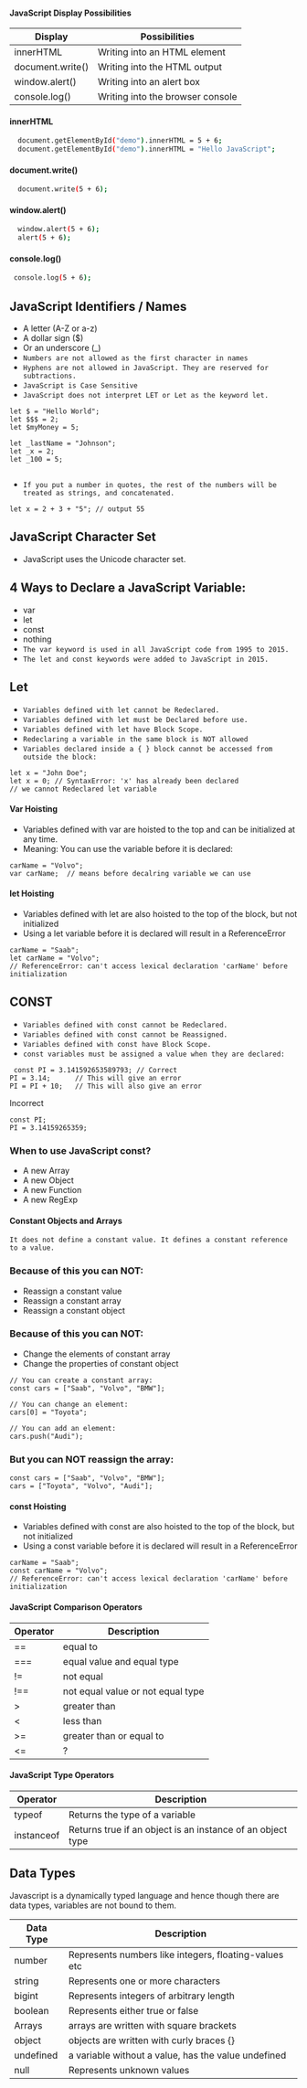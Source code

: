 #### JavaScript Display Possibilities

|Display | Possibilities |
|----|----|
|innerHTML|Writing into an HTML element|
|document.write()|Writing into the HTML output |
|window.alert()|Writing into an alert box|
|console.log()|Writing into the browser console|


    
#### innerHTML

```bash
  document.getElementById("demo").innerHTML = 5 + 6;
  document.getElementById("demo").innerHTML = "Hello JavaScript"; 
```
#### document.write()

```bash
  document.write(5 + 6);
```

#### window.alert()

```bash
  window.alert(5 + 6);
  alert(5 + 6);
```

#### console.log()

```bash
 console.log(5 + 6);
```
## JavaScript Identifiers / Names

- A letter (A-Z or a-z)
- A dollar sign ($)
- Or an underscore (_)
- ``Numbers are not allowed as the first character in names``
- ``Hyphens are not allowed in JavaScript. They are reserved for subtractions.``
- ``JavaScript is Case Sensitive``
- ``JavaScript does not interpret LET or Let as the keyword let.``
```
let $ = "Hello World";
let $$$ = 2;
let $myMoney = 5;

let _lastName = "Johnson";
let _x = 2;
let _100 = 5;


```
- ``If you put a number in quotes, the rest of the numbers will be treated as strings, and concatenated.``
```
let x = 2 + 3 + "5"; // output 55
```
## JavaScript Character Set
- JavaScript uses the Unicode character set.

## 4 Ways to Declare a JavaScript Variable:
- var
- let
- const
- nothing
- ``The var keyword is used in all JavaScript code from 1995 to 2015.``
- ``The let and const keywords were added to JavaScript in 2015.``


## Let
- ``Variables defined with let cannot be Redeclared.``
- ``Variables defined with let must be Declared before use.``
- ``Variables defined with let have Block Scope.``
- ``Redeclaring a variable in the same block is NOT allowed``
- ``Variables declared inside a { } block cannot be accessed from outside the block:``

```
let x = "John Doe";
let x = 0; // SyntaxError: 'x' has already been declared 
// we cannot Redeclared let variable
```

#### Var Hoisting
* Variables defined with var are hoisted to the top and can be initialized at any time. 
* Meaning: You can use the variable before it is declared:

```
carName = "Volvo";
var carName;  // means before decalring variable we can use 

```

#### let Hoisting
*  Variables defined with let are also hoisted to the top of the block, but not initialized
* Using a let variable before it is declared will result in a ReferenceError

```
carName = "Saab";
let carName = "Volvo"; 
// ReferenceError: can't access lexical declaration 'carName' before initialization
```


## CONST
- ``Variables defined with const cannot be Redeclared.``
- ``Variables defined with const cannot be Reassigned.``
- ``Variables defined with const have Block Scope.``
- ``const variables must be assigned a value when they are declared:``

```
 const PI = 3.141592653589793; // Correct
PI = 3.14;      // This will give an error
PI = PI + 10;   // This will also give an error 
```

Incorrect

``` 
const PI;
PI = 3.14159265359;
```

### When to use JavaScript const?
* A new Array
* A new Object
* A new Function
* A new RegExp

#### Constant Objects and Arrays
``It does not define a constant value. It defines a constant reference to a value. ``

 ### Because of this you can NOT:
 - Reassign a constant value
 - Reassign a constant array
 - Reassign a constant object

 ### Because of this you can NOT:
 - Change the elements of constant array
 - Change the properties of constant object

 ```
 // You can create a constant array:
const cars = ["Saab", "Volvo", "BMW"];

// You can change an element:
cars[0] = "Toyota";

// You can add an element:
cars.push("Audi");
 ```
### But you can NOT reassign the array:

```
const cars = ["Saab", "Volvo", "BMW"];
cars = ["Toyota", "Volvo", "Audi"]; 

```

#### const Hoisting
*  Variables defined with const are also hoisted to the top of the block, but not initialized
* Using a const variable before it is declared will result in a ReferenceError

```
carName = "Saab";
const carName = "Volvo"; 
// ReferenceError: can't access lexical declaration 'carName' before initialization
```

#### JavaScript Comparison Operators

| Operator | Description |
|----|----|
|==|equal to|
|===| equal value and equal type |
|!=|not equal|
|!==|not equal value or not equal type|
|>|greater than|
|<|less than|
|>= |greater than or equal to|
|<=|?|

#### JavaScript Type Operators


| Operator | Description |
|----|----|
|typeof|Returns the type of a variable|
|instanceof |Returns true if an object is an instance of an object type|

## Data Types

Javascript is a dynamically typed language and hence though there are data types, variables are not bound to them.

|Data Type | Description |
|----|----|
|number| Represents numbers like integers, floating-values etc|
|string| Represents one or more characters|
|bigint| Represents integers of arbitrary length|
|boolean| Represents either true or false|
|Arrays| arrays are written with square brackets|
|object| objects are written with curly braces {}|
|undefined| a variable without a value, has the value undefined
|null| Represents unknown values|






